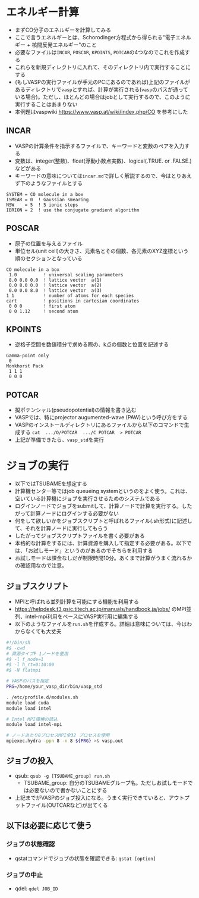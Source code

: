 # エネルギー計算
* まずCO分子のエネルギーを計算してみる
* ここで言うエネルギーとは、Schorodinger方程式から得られる"電子エネルギー + 核間反発エネルギー"のこと
* 必要なファイルは`INCAR`, `POSCAR`, `KPOINTS`, `POTCAR`の4つなのでこれを作成する
* これらを新規ディレクトリに入れて、そのディレクトリ内で実行することにする
* (もしVASPの実行ファイルが手元のPCにあるのであれば)上記のファイルがあるディレクトリで`vasp`とすれば、計算が実行される(`vasp`のパスが通っている場合)。ただし、ほとんどの場合はjobとして実行するので、このように実行することはあまりない
* 本例題はvaspwiki https://www.vasp.at/wiki/index.php/CO を参考にした

## INCAR
* VASPの計算条件を指示するファイルで、キーワードと変数のペアを入力する
* 変数は、integer(整数)、float(浮動小数点実数)、logical(.TRUE. or .FALSE.)などがある
* キーワードの意味については`incar.md`で詳しく解説するので、今はとりあえず下のようなファイルとする
```
SYSTEM = CO molecule in a box
ISMEAR = 0  ! Gaussian smearing
NSW    = 5  ! 5 ionic steps
IBRION = 2  ! use the conjugate gradient algorithm
```

## POSCAR
* 原子の位置を与えるファイル
* 単位セル(unit cell)の大きさ、元素名とその個数、各元素のXYZ座標という順のセクションとなっている
```
CO molecule in a box
 1.0          ! universal scaling parameters
 8.0 0.0 0.0  ! lattice vector  a(1)
 0.0 8.0 0.0  ! lattice vector  a(2)
 0.0 0.0 8.0  ! lattice vector  a(3)
1 1           ! number of atoms for each species
cart          ! positions in cartesian coordinates
 0 0 0        ! first atom
 0 0 1.12     ! second atom
 ```

## KPOINTS
* 逆格子空間を数値積分で求める際の、k点の個数と位置を記述する
```
Gamma-point only
 0
Monkhorst Pack
 1 1 1
 0 0 0
 ```
 
## POTCAR
* 擬ポテンシャル(pseudopotential)の情報を書き込む
* VASPでは、特にprojector augumented-wave (PAW)という呼び方をする
* VASPのインストールディレクトリにあるファイルから以下のコマンドで生成する
`cat  .../O/POTCAR  .../C POTCAR  > POTCAR`
 * 上記が準備できたら、`vasp_std`を実行

# ジョブの実行
* 以下ではTSUBAMEを想定する
* 計算機センター等ではjob queueing systemというのをよく使う。これは、空いている計算機にジョブを実行させるためのシステムである
* ログインノードでジョブをsubmitして、計算ノードで計算を実行する。したがって計算ノードにログインする必要がない
* 何をして欲しいかをジョブスクリプトと呼ばれるファイル(.sh形式)に記述して、それを計算ノードに実行してもらう
* したがってジョブスクリプトファイルを書く必要がある
* 本格的な計算をするには、計算資源を購入して指定する必要がある。以下では、「お試しモード」というのがあるのでそちらを利用する
* お試しモードは課金なしだが制限時間10分。あくまで計算がうまく流れるかの確認用なので注意。

## ジョブスクリプト
* MPIと呼ばれる並列計算を可能にする機能を利用する
* https://helpdesk.t3.gsic.titech.ac.jp/manuals/handbook.ja/jobs/ のMPI並列、intel-mpi利用をベースにVASP実行用に編集する
* 以下のようなファイルを`run.sh`を作成する。詳細は意味については、今はわからなくても大丈夫

```bash
#!/bin/sh
#$ -cwd
# 資源タイプF 1ノードを使用
#$ -l f_node=1
#$ -l h_rt=0:10:00
#$ -N flatmpi

# VASPのパスを指定
PRG=/home/your_vasp_dir/bin/vasp_std

. /etc/profile.d/modules.sh
module load cuda
module load intel

# Intel MPI環境の読込
module load intel-mpi

# ノードあたり8プロセスMPI全32 プロセスを使用
mpiexec.hydra -ppn 8 -n 8 ${PRG} >& vasp.out
```

## ジョブの投入
* qsub: `qsub -g [TSUBAME_group] run.sh`
    * TSUBAME_group: 自分のTSUBAMEグループ名。ただしお試しモードでは必要ないので書かないことにする
* 上記までがVASPのジョブ投入になる。うまく実行できていると、アウトプットファイル(OUTCARなど)が出てくる

## 以下は必要に応じて使う
### ジョブの状態確認
* qstatコマンドでジョブの状態を確認できる: `qstat [option]`

### ジョブの中止
* qdel: `qdel JOB_ID`
